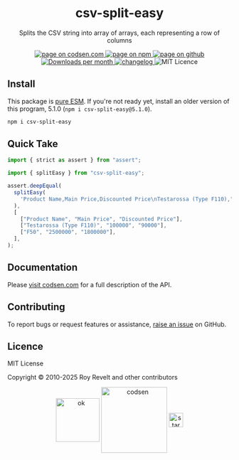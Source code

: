 <h1 align="center">csv-split-easy</h1>

<p align="center">Splits the CSV string into array of arrays, each representing a row of columns</p>

<p align="center">
  <a href="https://codsen.com/os/csv-split-easy" rel="nofollow noreferrer noopener">
    <img src="https://img.shields.io/badge/-codsen-blue?style=flat-square" alt="page on codsen.com">
  </a>
  <a href="https://www.npmjs.com/package/csv-split-easy" rel="nofollow noreferrer noopener">
    <img src="https://img.shields.io/badge/-npm-blue?style=flat-square" alt="page on npm">
  </a>
  <a href="https://github.com/codsen/codsen/tree/main/packages/csv-split-easy" rel="nofollow noreferrer noopener">
    <img src="https://img.shields.io/badge/-github-blue?style=flat-square" alt="page on github">
  </a>
  <a href="https://npmcharts.com/compare/csv-split-easy?interval=30" rel="nofollow noreferrer noopener" target="_blank">
    <img src="https://img.shields.io/npm/dm/csv-split-easy.svg?style=flat-square" alt="Downloads per month">
  </a>
  <a href="https://codsen.com/os/csv-split-easy/changelog" rel="nofollow noreferrer noopener">
    <img src="https://img.shields.io/badge/changelog-here-brightgreen?style=flat-square" alt="changelog">
  </a>
  <img src="https://img.shields.io/badge/licence-MIT-brightgreen.svg?style=flat-square" alt="MIT Licence">
</p>

## Install

This package is [pure ESM](https://gist.github.com/sindresorhus/a39789f98801d908bbc7ff3ecc99d99c). If you're not ready yet, install an older version of this program, 5.1.0 (`npm i csv-split-easy@5.1.0`).

```bash
npm i csv-split-easy
```

## Quick Take

```js
import { strict as assert } from "assert";

import { splitEasy } from "csv-split-easy";

assert.deepEqual(
  splitEasy(
    'Product Name,Main Price,Discounted Price\nTestarossa (Type F110),"100,000","90,000"\nF50,"2,500,000","1,800,000"',
  ),
  [
    ["Product Name", "Main Price", "Discounted Price"],
    ["Testarossa (Type F110)", "100000", "90000"],
    ["F50", "2500000", "1800000"],
  ],
);
```

## Documentation

Please [visit codsen.com](https://codsen.com/os/csv-split-easy/) for a full description of the API.

## Contributing

To report bugs or request features or assistance, [raise an issue](https://github.com/codsen/codsen/issues/new/choose) on GitHub.

## Licence

MIT License

Copyright © 2010-2025 Roy Revelt and other contributors

<p align="center"><img src="https://codsen.com/images/png-codsen-ok.png" width="98" alt="ok" align="center"> <img src="https://codsen.com/images/png-codsen-1.png" width="148" alt="codsen" align="center"> <img src="https://codsen.com/images/png-codsen-star-small.png" width="32" alt="star" align="center"></p>
